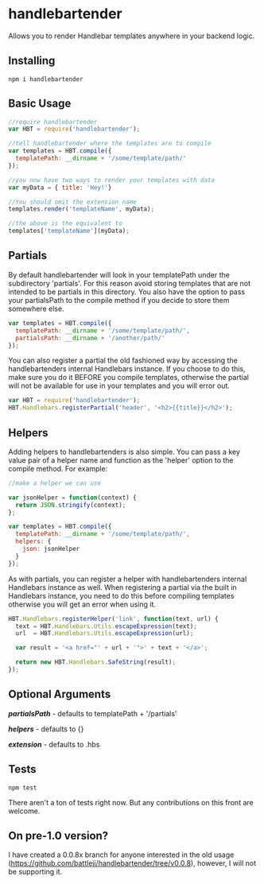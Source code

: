 handlebartender
===============
Allows you to render Handlebar templates anywhere in your backend logic.

Installing
----------
```
npm i handlebartender
```

Basic Usage
-----------
```javascript
//require handlebartender
var HBT = require('handlebartender');

//tell handlebartender where the templates are to compile
var templates = HBT.compile({
  templatePath: __dirname + '/some/template/path/'
});

//you now have two ways to render your templates with data
var myData = { title: 'Hey!'}

//You should omit the extension name
templates.render('templateName', myData);

//the above is the equivalent to
templates['templateName'](myData);
```

Partials
--------
By default handlebartender will look in your templatePath under the subdirectory 'partials'. For this reason avoid
storing templates that are not intended to be partials in this directory. You also have the option to pass your
partialsPath to the compile method if you decide to store them somewhere else.

```javascript
var templates = HBT.compile({
  templatePath: __dirname + '/some/template/path/',
  partialsPath: __dirname + '/another/path/'
});
```

You can also register a partial the old fashioned way by accessing the handlebartenders internal Handlebars instance.
If you choose to do this, make sure you do it BEFORE you compile templates, otherwise the partial will not be available
for use in your templates and you will error out.

```javascript
var HBT = require('handlebartender');
HBT.Handlebars.registerPartial('header', '<h2>{{title}}</h2>');
```

Helpers
-------
Adding helpers to handlebartenders is also simple. You can pass a key value pair of a helper name and function as the
'helper' option to the compile method. For example:

```javascript
//make a helper we can use

var jsonHelper = function(context) {
  return JSON.stringify(context);
};

var templates = HBT.compile({
  templatePath: __dirname + '/some/template/path/',
  helpers: {
    json: jsonHelper
  }
});
```

As with partials, you can register a helper with handlebartenders internal Handlebars instance as well. When registering
a partial via the built in Handlebars instance, you need to do this before compiling templates otherwise you
will get an error when using it.

```javascript
HBT.Handlebars.registerHelper('link', function(text, url) {
  text = HBT.Handlebars.Utils.escapeExpression(text);
  url  = HBT.Handlebars.Utils.escapeExpression(url);

  var result = '<a href="' + url + '">' + text + '</a>';

  return new HBT.Handlebars.SafeString(result);
});
```

Optional Arguments
------------------
***partialsPath*** - defaults to templatePath + '/partials'

***helpers*** - defaults to {}

***extension*** - defaults to .hbs

Tests
-----
```
npm test
```
There aren't a ton of tests right now. But any contributions on this front are welcome.

On pre-1.0 version?
-------------------
I have created a 0.0.8x branch for anyone interested in the old usage
(https://github.com/battlejj/handlebartender/tree/v0.0.8), however, I will not be supporting it.

